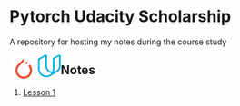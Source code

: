 # Pytorch Udacity Scholarship
A repository for hosting my notes during the course study

<img src="/images/pytorch_logo.png" align="left" width="50" height="50" alt="PyTorch Logo">
<img src="/images/Udacity_logo_256.png" align="left" width="40" height="40" alt="Udacity Logo">



## Notes

1. [Lesson 1](/notes/Lesson-2.md)
